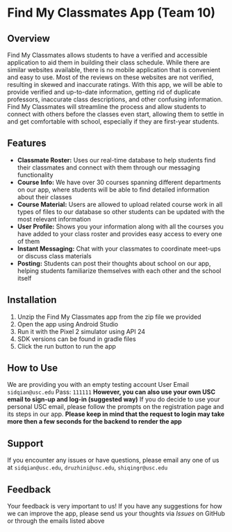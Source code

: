 # Find My Classmates App (Team 10)

## Overview

Find My Classmates allows students to have a verified and accessible application to aid them in building their class schedule. While there are similar websites available, there is no mobile application that is convenient and easy to use. Most of the reviews on these websites are not verified, resulting in skewed and inaccurate ratings. With this app, we will be able to provide verified and up-to-date information, getting rid of duplicate professors, inaccurate class descriptions, and other confusing information. Find My Classmates will streamline the process and allow students to connect with others before the classes even start, allowing them to settle in and get comfortable with school, especially if they are first-year students. 

## Features

- **Classmate Roster:** Uses our real-time database to help students find their classmates and connect with them through our messaging functionality 
- **Course Info:** We have over 30 courses spanning different departments on our app, where students will be able to find detailed information about their classes
- **Course Material:** Users are allowed to upload related course work in all types of files to our database so other students can be updated with the most relevant information
- **User Profile:** Shows you your information along with all the courses you have added to your class roster and provides easy access to every one of them
- **Instant Messaging:** Chat with your classmates to coordinate meet-ups or discuss class materials
- **Posting:** Students can post their thoughts about school on our app, helping students familiarize themselves with each other and the school itself

## Installation

1. Unzip the Find My Classmates app from the zip file we provided 
2. Open the app using Android Studio
3. Run it with the Pixel 2 simulator using API 24
4. SDK versions can be found in gradle files
5. Click the run button to run the app

## How to Use

We are providing you with an empty testing account 
User Email `sidqian@usc.edu` Pass: `111111`
**However, you can also use your own USC email to sign-up and log-in (suggested way)**
If you do decide to use your personal USC email, please follow the prompts on the registration page and its steps in our app. 
**Please keep in mind that the request to login may take more then a few seconds for the backend to render the app**

## Support

If you encounter any issues or have questions, please email any one of us at `sidqian@usc.edu`, `druzhini@usc.edu`, `shiqingr@usc.edu`

## Feedback

Your feedback is very important to us! If you have any suggestions for how we can improve the app, please send us your thoughts via *Issues* on GitHub or through the emails listed above

